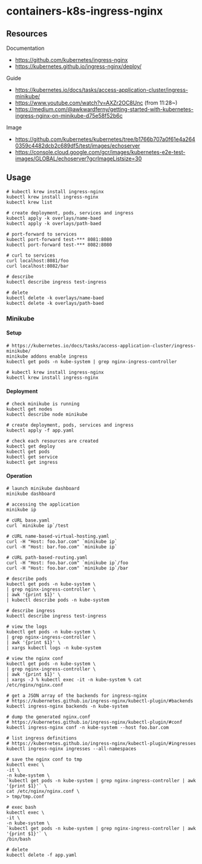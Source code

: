 # containers-k8s-ingress-nginx

## Resources

Documentation

- https://github.com/kubernetes/ingress-nginx
- https://kubernetes.github.io/ingress-nginx/deploy/

Guide

- https://kubernetes.io/docs/tasks/access-application-cluster/ingress-minikube/
- https://www.youtube.com/watch?v=AXZr2OC8Unc (from 11:28~)
- https://medium.com/@awkwardferny/getting-started-with-kubernetes-ingress-nginx-on-minikube-d75e58f52b6c

Image

- https://github.com/kubernetes/kubernetes/tree/b1766b707a0f61e4a2640359c4482dcb2c689df5/test/images/echoserver
- https://console.cloud.google.com/gcr/images/kubernetes-e2e-test-images/GLOBAL/echoserver?gcrImageListsize=30

## Usage

    # kubectl krew install ingress-nginx
    kubectl krew install ingress-nginx
    kubectl krew list

    # create deployment, pods, services and ingress
    kubectl apply -k overlays/name-baed
    kubectl apply -k overlays/path-baed

    # port-forward to services
    kubectl port-forward test-*** 8081:8080
    kubectl port-forward test-*** 8082:8080

    # curl to services
    curl localhost:8081/foo
    curl localhost:8082/bar

    # describe
    kubectl describe ingress test-ingress

    # delete
    kubectl delete -k overlays/name-baed
    kubectl delete -k overlays/path-baed

### Minikube

#### Setup

    # https://kubernetes.io/docs/tasks/access-application-cluster/ingress-minikube/
    minikube addons enable ingress
    kubectl get pods -n kube-system | grep nginx-ingress-controller

    # kubectl krew install ingress-nginx
    kubectl krew install ingress-nginx

#### Deployment

    # check minikube is running
    kubectl get nodes
    kubectl describe node minikube

    # create deployment, pods, services and ingress
    kubectl apply -f app.yaml

    # check each resources are created
    kubectl get deploy
    kubectl get pods
    kubectl get service
    kubectl get ingress

#### Operation

    # launch minikube dashboard
    minikube dashboard

    # accessing the application
    minikube ip

    # cURL base.yaml
    curl `minikube ip`/test

    # cURL name-based-virtual-hosting.yaml
    curl -H "Host: foo.bar.com" `minikube ip`
    curl -H "Host: bar.foo.com" `minikube ip`

    # cURL path-based-routing.yaml
    curl -H "Host: foo.bar.com" `minikube ip`/foo
    curl -H "Host: foo.bar.com" `minikube ip`/bar

    # describe pods
    kubectl get pods -n kube-system \
    | grep nginx-ingress-controller \
    | awk '{print $1}' \
    | kubectl describe pods -n kube-system

    # describe ingress
    kubectl describe ingress test-ingress

    # view the logs
    kubectl get pods -n kube-system \
    | grep nginx-ingress-controller \
    | awk '{print $1}' \
    | xargs kubectl logs -n kube-system

    # view the nginx conf
    kubectl get pods -n kube-system \
    | grep nginx-ingress-controller \
    | awk '{print $1}' \
    | xargs -J % kubectl exec -it -n kube-system % cat /etc/nginx/nginx.conf

    # get a JSON array of the backends for ingress-nginx
    # https://kubernetes.github.io/ingress-nginx/kubectl-plugin/#backends
    kubectl ingress-nginx backends -n kube-system

    # dump the generated nginx.conf
    # https://kubernetes.github.io/ingress-nginx/kubectl-plugin/#conf
    kubectl ingress-nginx conf -n kube-system --host foo.bar.com

    # list ingress definitions
    # https://kubernetes.github.io/ingress-nginx/kubectl-plugin/#ingresses
    kubectl ingress-nginx ingresses --all-namespaces

    # save the nginx conf to tmp
    kubectl exec \
    -it \
    -n kube-system \
    `kubectl get pods -n kube-system | grep nginx-ingress-controller | awk '{print $1}'` \
    cat /etc/nginx/nginx.conf \
    > tmp/tmp.conf

    # exec bash
    kubectl exec \
    -it \
    -n kube-system \
    `kubectl get pods -n kube-system | grep nginx-ingress-controller | awk '{print $1}'` \
    /bin/bash

    # delete
    kubectl delete -f app.yaml
